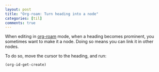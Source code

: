 ```yaml
---
layout: post
title: "Org-roam: Turn heading into a node"
categories: [til]
comments: true
---
```


When editing in [org-roam](https://github.com/org-roam/org-roam) mode, when a heading becomes prominent, you sometimes want to make it a node. Doing so means you can link it in other nodes.

To do so, move the cursor to the heading, and run: 

```elisp
(org-id-get-create)
```